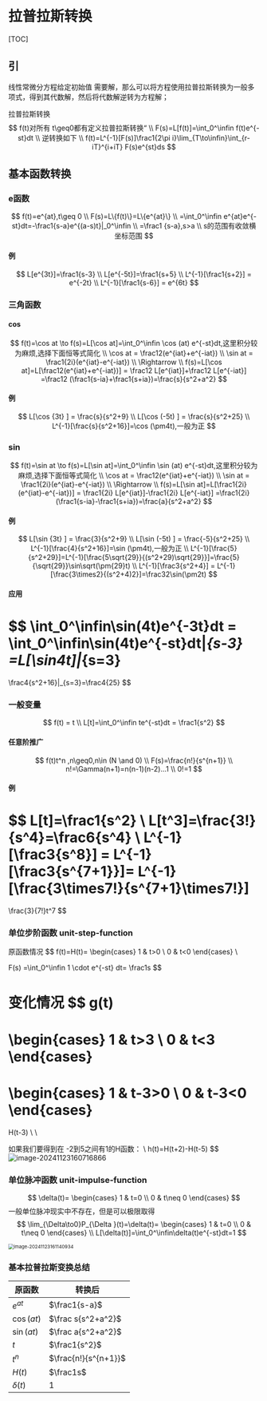# 拉普拉斯转换

[TOC]

## 引

线性常微分方程给定初始值  需要解，那么可以将方程使用拉普拉斯转换为一般多项式，得到其代数解，然后将代数解逆转为方程解；

拉普拉斯转换
$$
f(t)对所有 t\geq0都有定义拉普拉斯转换“
\\
F(s)=L[f(t)]=\int_0^\infin f(t)e^{-st}dt
\\
逆转换如下
\\
f(t)=L^{-1}[F(s)]\frac1{2\pi i}\lim_{T\to\infin}\int_{r-iT}^{i+iT} F(s)e^{st}ds
$$






## 基本函数转换

### e函数

$$
f(t)=e^{at},t\geq 0
\\
F(s)=L\{f(t)\}=L\{e^{at}\}
\\
=\int_0^\infin e^{at}e^{-st}dt=-\frac1{s-a}e^{(a-s)t}|_0^\infin
\\
=\frac1 {s-a},s>a
\\
s的范围有收敛横坐标范围
$$

#### 例

$$
L[e^{3t}]=\frac1{s-3}
\\
L[e^{-5t}]=\frac1{s+5}
\\
L^{-1}[\frac1{s+2}] = e^{-2t}
\\
L^{-1}[\frac1{s-6}] = e^{6t}
$$

###  三角函数

#### cos

$$
f(t)=\cos at
\to 
f(s)=L[\cos at]=\int_0^\infin \cos (at)  e^{-st}dt,这里积分较为麻烦,选择下面恒等式简化
\\
\cos at = \frac12(e^{iat}+e^{-iat})
\\
\sin at = \frac1{2i}(e^{iat}-e^{-iat})
\\
\Rightarrow
\\
f(s)=L[\cos at]=L[\frac12(e^{iat}+e^{-iat})] =  \frac12 L[e^{iat}]+\frac12 L[e^{-iat}]
=\frac12 (\frac1{s-ia}+\frac1{s+ia})=\frac{s}{s^2+a^2}
$$

#### 例

$$
L[\cos {3t} ] = \frac{s}{s^2+9}
\\
L[\cos (-5t) ] = \frac{s}{s^2+25}
\\
L^{-1}[\frac{s}{s^2+16}]=\cos (\pm4t),一般为正
$$



### sin

$$
f(t)=\sin at   
\to 
f(s)=L[\sin at]=\int_0^\infin \sin (at)  e^{-st}dt,这里积分较为麻烦,选择下面恒等式简化
\\
\cos at = \frac12(e^{iat}+e^{-iat})
\\
\sin at = \frac1{2i}(e^{iat}-e^{-iat})
\\
\Rightarrow
\\
f(s)=L[\sin at]=L[\frac1{2i}(e^{iat}-e^{-iat})] =  \frac1{2i} L[e^{iat}]-\frac1{2i} L[e^{-iat}]
=\frac1{2i} (\frac1{s-ia}-\frac1{s+ia})=\frac{a}{s^2+a^2}
$$



#### 例

$$
L[\sin {3t} ] = \frac{3}{s^2+9}
\\
L[\sin (-5t) ] = \frac{-5}{s^2+25}
\\
L^{-1}[\frac{4}{s^2+16}]=\sin (\pm4t),一般为正
\\
L^{-1}[\frac{5}{s^2+29}]=L^{-1}[\frac{5\sqrt{29}}{(s^2+29)\sqrt{29}}]=\frac{5}{\sqrt{29}}\sin\sqrt(\pm{29}t)
\\
L^{-1}[\frac3{s^2+4}] = L^{-1}[\frac{3\times2}{(s^2+4)2}]=\frac32\sin(\pm2t)
$$



#### 应用

$$
\int_0^\infin\sin(4t)e^{-3t}dt = \int_0^\infin\sin(4t)e^{-st}dt|_{s-3} =L[\sin4t]|_{s=3} 
=
\frac4{s^2+16}|_{s=3}=\frac4{25}
$$





### 一般变量

$$
f(t) = t
\\
L[t]=\int_0^\infin te^{-st}dt = \frac1{s^2}
$$

#### 任意阶推广

$$
f(t)t^n ,n\geq0,n\in (N \and 0)
\\
F(s)=\frac{n!}{s^{n+1}}
\\
n!=\Gamma(n+1)=n(n-1)(n-2)...1
\\
0!=1
$$

#### 例

$$
L[t]=\frac1{s^2}
\\
L[t^3]=\frac{3!}{s^4}=\frac6{s^4}
\\
L^{-1}[\frac3{s^8}] = L^{-1}[\frac3{s^{7+1}}]= L^{-1}[\frac{3\times7!}{s^{7+1}\times7!}] 
=
\frac{3}{7!}t^7
$$

### 单位步阶函数 unit-step-function

原函数情况
$$
f(t)=H(t)=
\begin{cases}
1 & t>0
\\
0 & t<0
\end{cases}
\\

F(s) =\int_0^\infin 1 \cdot e^{-st} dt= \frac1s
$$

变化情况
$$
g(t)
=
\begin{cases}
1 & t>3
\\
0 & t<3
\end{cases} 
=
\begin{cases}
1 & t-3>0
\\
0 & t-3<0
\end{cases}
=
H(t-3)
\\
\\

如果我们要得到在 -2到5之间有1的H函数：
\\
h(t)=H(t+2)-H(t-5)
$$
![image-20241123160716866](R:\_NOTE_\math\工程数学-逢甲大学\06_拉普拉斯转换.assets\image-20241123160716866.png)

### 单位脉冲函数 unit-impulse-function


$$
\delta(t)=
\begin{cases}
1 & t=0
\\
0 & t\neq 0
\end{cases}
$$
一般单位脉冲现实中不存在，但是可以极限取得
$$
\lim_{\Delta\to0}P_{\Delta }(t)=\delta(t)=
\begin{cases}
1 & t=0
\\
0 & t\neq 0
\end{cases}
\\
L[\delta(t)]=\int_0^\infin\delta(t)e^{-st}dt=1
$$


 <img src="R:\_NOTE_\math\工程数学-逢甲大学\06_拉普拉斯转换.assets\image-20241123161140934.png" alt="image-20241123161140934" style="zoom:67%;" />



### 基本拉普拉斯变换总结 

| 原函数      | 转换后               |
| ----------- | -------------------- |
| $e^{at}$    | $\frac1{s-a}$        |
| $\cos(at)$  | $\frac s{s^2+a^2}$   |
| $\sin(at)$  | $\frac a{s^2+a^2}$   |
| $t$         | $\frac1{s^2}$        |
| $t^n$       | $\frac{n!}{s^{n+1}}$ |
| $H(t)$      | $\frac1s$            |
| $\delta(t)$ | $1$                  |


